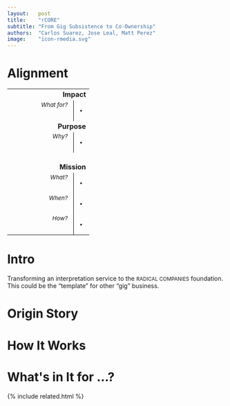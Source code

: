 ```yaml
---
layout:   post
title:    "rCORE"
subtitle: "From Gig Subsistence to Co-Ownership"
authors:  "Carlos Suarez, Jose Leal, Matt Perez"
image:    "icon-rmedia.svg"
---
```


<div style="display: none; ">
 <p>Transforming an interpretation service to the <span style="font-size:smaller; ">RADICAL COMPANIES</span> foundation. This could be the &ldquo;template&rdquo; for other &ldquo;gig&rdquo; business.</p>
</div>

<h1>Alignment</h1>
 <table>
 <tbody style="font-size:smaller; vertical-align:top; ">
  <tr>
   <td colspan="2" style="font-weight:bold; font-size:larger; text-align:right; ">Impact</td>
  </tr>
  <tr>
   <td style="text-align:right; width:10em; font-style:italic; padding-right:1em; border-right:1px solid black; ">What for?</td>
   <td>
    <ul>
     <li></li>
    </ul>
   </td>
  </tr>
  <tr>
   <td colspan="2" style="font-weight:bold; font-size:larger; text-align:right; ">Purpose</td>
  </tr>
  <tr>
   <td style="text-align:right; width:10em; font-style:italic; padding-right:1em; border-right:1px solid black; ">Why?</td>
   <td>
    <ul>
     <li></li>
    </ul>
   </td>
  </tr>
  <tr>
   <td colspan="2">&nbsp;</td>
  </tr>
  <tr>
   <td colspan="2" style="font-weight:bold; font-size:larger; text-align:right; ">Mission</td>
  </tr>
  <tr>
   <td style="text-align:right; width:10em; font-style:italic; padding-right:1em; border-right:1px solid black; ">What?</td>
   <td>
    <ul>
     <li></li>
    </ul>
   </td>
  </tr>
  <tr>
   <td style="text-align:right; width:10em; font-style:italic; padding-right:1em; border-right:1px solid black; ">When?</td>
   <td>
    <ul>
     <li></li>
    </ul>
   </td>
  </tr>
  <tr>
   <td style="text-align:right; width:10em; font-style:italic; padding-right:1em; border-right:1px solid black; ">How?</td>
   <td>
    <ul>
     <li></li>
    </ul>
   </td>
  </tr>
 </tbody>
</table>

<h1>Intro</h1>
 <p>Transforming an interpretation service to the <span style="font-size:smaller; ">RADICAL COMPANIES</span> foundation. This could be the &ldquo;template&rdquo; for other &ldquo;gig&rdquo; business.</p>

<h1>Origin Story</h1>

<h1>How It Works</h1>

<h1>What's in It for &hellip;?</h1>

{% include related.html %}
